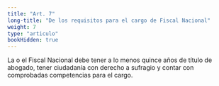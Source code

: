 ```yaml
---
title: "Art. 7"
long-title: "De los requisitos para el cargo de Fiscal Nacional"
weight: 7
type: "articulo"
bookHidden: true
---
```

La o el Fiscal Nacional debe tener a lo menos quince años de título de abogado, tener ciudadanía con derecho a sufragio y contar con comprobadas competencias para el cargo.
